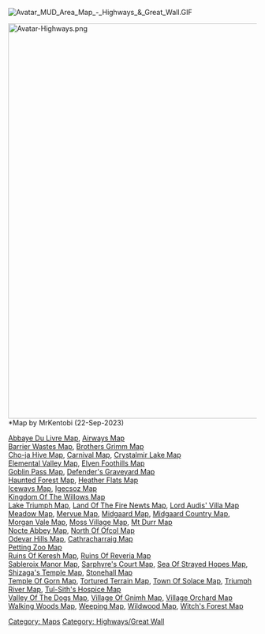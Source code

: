![](Avatar_MUD_Area_Map_-_Highways_&_Great_Wall.GIF "Avatar_MUD_Area_Map_-_Highways_&_Great_Wall.GIF")  

<img src="Avatar-Highways.png" title="Avatar-Highways.png" width="800"
alt="Avatar-Highways.png" />  
\*Map by MrKentobi (22-Sep-2023)

[Abbaye Du Livre Map](Abbaye_Du_Livre_Map "wikilink"), [Airways
Map](Airways_Map "wikilink")  
[Barrier Wastes Map](Barrier_Wastes_Map "wikilink"), [Brothers Grimm
Map](Brothers_Grimm_Map "wikilink")  
[Cho-ja Hive Map](Cho-ja_Hive_Map "wikilink"), [Carnival
Map](Carnival_Map "wikilink"), [Crystalmir Lake
Map](Crystalmir_Lake_Map "wikilink")  
[Elemental Valley Map](Elemental_Valley_Map "wikilink"), [Elven
Foothills Map](Elven_Foothills_Map "wikilink")  
[Goblin Pass Map](Goblin_Pass_Map "wikilink"), [Defender's Graveyard
Map](Defender's_Graveyard_Map "wikilink")  
[Haunted Forest Map](Haunted_Forest_Map "wikilink"), [Heather Flats
Map](Heather_Flats_Map "wikilink")  
[Iceways Map](Iceways_Map "wikilink"), [Igecsoz
Map](Igecsoz_Map "wikilink")  
[Kingdom Of The Willows Map](Kingdom_Of_The_Willows_Map "wikilink")  
[Lake Triumph Map](Lake_Triumph_Map "wikilink"), [Land Of The Fire Newts
Map](Land_Of_The_Fire_Newts_Map "wikilink"), [Lord Audis' Villa
Map](Lord_Audis'_Villa_Map "wikilink")  
[Meadow Map](Meadow_Map "wikilink"), [Mervue
Map](Mervue_Map "wikilink"), [Midgaard Map](Midgaard_Map "wikilink"),
[Midgaard Country Map](Midgaard_Country_Map "wikilink"), [Morgan Vale
Map](Morgan_Vale_Map "wikilink"), [Moss Village
Map](Moss_Village_Map "wikilink"), [Mt Durr
Map](Mt_Durr_Map "wikilink")  
[Nocte Abbey Map](Nocte_Abbey_Map "wikilink"), [North Of Ofcol
Map](North_Of_Ofcol_Map "wikilink")  
[Odevar Hills Map](Odevar_Hills_Map "wikilink"), [Cathracharraig
Map](Cathracharraig_Map "wikilink")  
[Petting Zoo Map](Petting_Zoo_Map "wikilink")  
[Ruins Of Keresh Map](Ruins_Of_Keresh_Map "wikilink"), [Ruins Of Reveria
Map](Ruins_Of_Reveria_Map "wikilink")  
[Sableroix Manor Map](Sableroix_Manor_Map "wikilink"), [Sarphyre's Court
Map](Sarphyre's_Court_Map "wikilink"), [Sea Of Strayed Hopes
Map](Sea_Of_Strayed_Hopes_Map "wikilink"), [Shizaga's Temple
Map](Shizaga's_Temple_Map "wikilink"), [Stonehall
Map](Stonehall_Map "wikilink")  
[Temple Of Gorn Map](Temple_Of_Gorn_Map "wikilink"), [Tortured Terrain
Map](Tortured_Terrain_Map "wikilink"), [Town Of Solace
Map](Town_Of_Solace_Map "wikilink"), [Triumph River
Map](Triumph_River_Map "wikilink"), [Tul-Sith's Hospice
Map](Tul-Sith's_Hospice_Map "wikilink")  
[Valley Of The Dogs Map](Valley_Of_The_Dogs_Map "wikilink"), [Village Of
Gnimh Map](Village_Of_Gnimh_Map "wikilink"), [Village Orchard
Map](Village_Orchard_Map "wikilink")  
[Walking Woods Map](Walking_Woods_Map "wikilink"), [Weeping
Map](Weeping_Map "wikilink"), [Wildwood Map](Wildwood_Map "wikilink"),
[Witch's Forest Map](Witch's_Forest_Map "wikilink")  

[Category: Maps](Category:_Maps "wikilink") [Category: Highways/Great
Wall](Category:_Highways/Great_Wall "wikilink")
